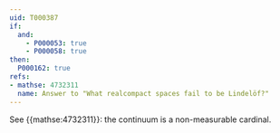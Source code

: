 ```yaml
---
uid: T000387
if:
  and:
    - P000053: true
    - P000058: true
then:
  P000162: true
refs:
- mathse: 4732311
  name: Answer to "What realcompact spaces fail to be Lindelöf?"
---
```


See {{mathse:4732311}}: the continuum is a non-measurable cardinal.
